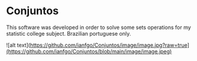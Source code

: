# Conjuntos
This software was developed in order to solve some sets operations for my statistic college subject. Brazilian portuguese only.

![alt text](https://github.com/ianfgo/Conjuntos/image/image.jpg?raw=true](https://github.com/ianfgo/Conjuntos/blob/main/image/image.jpeg)
